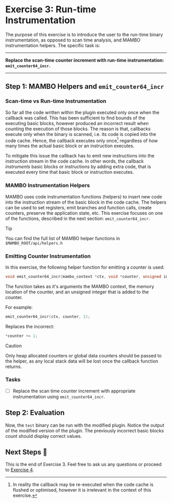 # Exercise 3: Run-time Instrumentation

The purpose of this exercise is to introduce the user to the run-time binary instrumentation, as opposed to scan time analysis, and MAMBO instrumentation helpers. The specific task is:

___
**Replace the scan-time counter increment with run-time instrumentation: `emit_counter64_incr`.**
___

## Step 1: MAMBO Helpers and `emit_counter64_incr`

### Scan-time vs Run-time Instrumentation 

So far all the code written within the plugin executed only once when the callback was called. This has been sufficient to find bounds of the executing basic blocks, however produced an incorrect result when counting the execution of those blocks. The reason is that, callbacks execute only when the binary is scanned, i.e. its code is copied into the code cache. Hence, the callback executes only once[^1] regardless of how many times the actual basic block or an instruction executes.

To mitigate this issue the callback has to emit new instructions into the instruction stream in the code cache. In other words, the callback *instruments* basic blocks or instructions by adding extra code, that is executed every time that basic block or instruction executes.

[^1]: In reality the callback may be re-executed when the code cache is flushed or optimised, however it is irrelevant in the context of this exercise.

### MAMBO Instrumentation Helpers

MAMBO uses code instrumentation functions (helpers) to insert new code into the instruction stream of the basic block in the code cache. The helpers can be used to set registers, emit branches and function calls, create counters, preserve the application state, etc. This exercise focuses on one of the functions, described in the next section: `emit_counter64_incr`.

> [!TIP]
> You can find the full list of MAMBO helper functions in `$MAMBO_ROOT/api/helpers.h`

### Emitting Counter Instrumentation

In this exercise, the following helper function for emitting a counter is used:

```c
void emit_counter64_incr(mambo_context *ctx, void *counter, unsigned incr);
```

The function takes as it's arguments the MAMBO context, the memory location of the counter, and an unsigned integer that is added to the counter.

For example:

```c
emit_counter64_incr(ctx, counter, 1);
```

Replaces the incorrect:

```c
*counter += 1;
```

> [!CAUTION]
> Only heap allocated counters or global data counters should be passed to the helper, as any local stack data will be lost once the callback function returns.

### Tasks

- [ ] Replace the scan time counter increment with appropriate instrumentation using `emit_counter64_incr`.

## Step 2: Evaluation

Now, the `test` binary can be run with the modified plugin. Notice the output of the modified version of the plugin. The previously incorrect basic blocks count should display correct values.

## Next Steps 👏

This is the end of Exercise 3. Feel free to ask us any questions or proceed to [Exercise 4](../exercise4/README.md).
